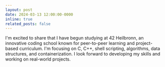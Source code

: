 ```yaml
---
layout: post
date: 2024-03-13 12:00:00-0000
inline: true
related_posts: false
---
```


I'm excited to share that I have begun studying at 42 Heilbronn, an innovative coding school known for peer-to-peer learning and project-based curriculum. I'm focusing on C, C++, shell scripting, algorithms, data structures, and containerization. I look forward to developing my skills and working on real-world projects.



<!-- I am pleased to share that I graduated with a Bachelor's degree in Electrical Engineering, specializing in Control Systems, from Isfahan University. -->